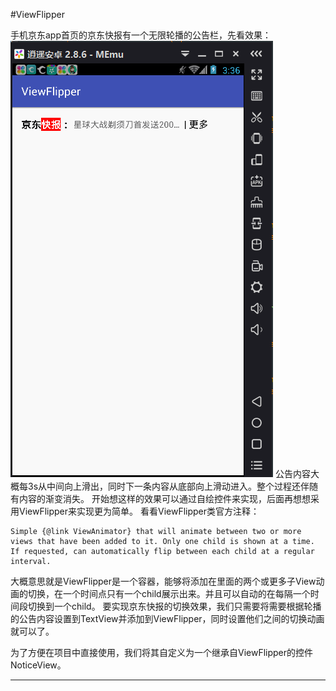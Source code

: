 #ViewFlipper

手机京东app首页的京东快报有一个无限轮播的公告栏，先看效果：
![效果][viewflipper]
公告内容大概每3s从中间向上滑出，同时下一条内容从底部向上滑动进入。整个过程还伴随有内容的渐变消失。
开始想这样的效果可以通过自绘控件来实现，后面再想想采用ViewFlipper来实现更为简单。
看看ViewFlipper类官方注释：

```
Simple {@link ViewAnimator} that will animate between two or more views that have been added to it. Only one child is shown at a time. If requested, can automatically flip between each child at a regular interval.
```
大概意思就是ViewFlipper是一个容器，能够将添加在里面的两个或更多子View动画的切换，在一个时间点只有一个child展示出来。并且可以自动的在每隔一个时间段切换到一个child。
要实现京东快报的切换效果，我们只需要将需要根据轮播的公告内容设置到TextView并添加到ViewFlipper，同时设置他们之间的切换动画就可以了。

为了方便在项目中直接使用，我们将其自定义为一个继承自ViewFlipper的控件NoticeView。

--------------------------------
[csdn]:http://blog.csdn.net/zzh_receive/ "我的博客"
[viewflipper]:https://github.com/Wisdozzh/ViewFlipper/raw/master/img/viewflipper.gif

